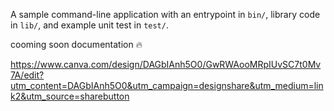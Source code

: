 A sample command-line application with an entrypoint in `bin/`, library code
in `lib/`, and example unit test in `test/`.

cooming soon documentation 🔥

https://www.canva.com/design/DAGbIAnh5O0/GwRWAooMRpIUvSC7t0Mv7A/edit?utm_content=DAGbIAnh5O0&utm_campaign=designshare&utm_medium=link2&utm_source=sharebutton
